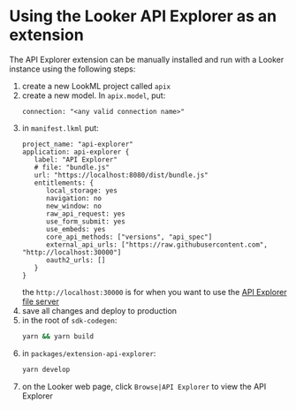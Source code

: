 # Using the Looker API Explorer as an extension

The API Explorer extension can be manually installed and run with a Looker instance using the following steps:

1. create a new LookML project called `apix`
1. create a new model. In `apix.model`, put:
   ```lookml
   connection: "<any valid connection name>"
   ```
1. in `manifest.lkml` put:
   ```lookml
   project_name: "api-explorer"
   application: api-explorer {
      label: "API Explorer"
      # file: "bundle.js"
      url: "https://localhost:8080/dist/bundle.js"
      entitlements: {
         local_storage: yes
         navigation: no
         new_window: no
         raw_api_request: yes
         use_form_submit: yes
         use_embeds: yes
         core_api_methods: ["versions", "api_spec"]
         external_api_urls: ["https://raw.githubusercontent.com", "http://localhost:30000"]
         oauth2_urls: []
      }
   }
   ```
   the `http://localhost:30000` is for when you want to use the [API Explorer file server](/apix-files/README.md)
1. save all changes and deploy to production
1. in the root of `sdk-codegen`:
   ```sh
   yarn && yarn build
   ```
1. in `packages/extension-api-explorer`:
   ```sh
   yarn develop
   ```
1. on the Looker web page, click `Browse|API Explorer` to view the API Explorer
